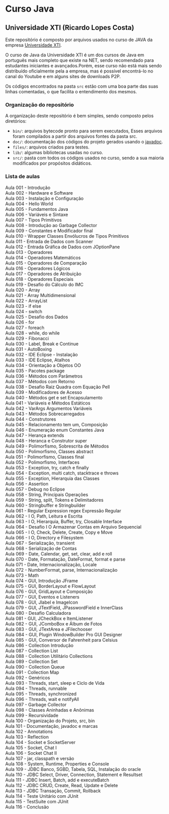 # Curso Java
## Universidade XTI (Ricardo Lopes Costa)

Este repositório é composto por arquivos usados no curso de JAVA da empresa [Universidade XTI](http://www.xti.com.br/).


O curso de Java da Universidade XTI é um dos cursos de Java em português mais completo que existe na NET, sendo recomendado para estudantes iniciantes e avançados.Porém, esse curso não está mais sendo distribuído oficialmente pela a empresa, mas é possível encontrá-lo no canal do Youtube [](https://www.youtube.com/playlist?list=PLxQNfKs8YwvGhXHbHtxtoB-tRRv6r3Rlr) e em alguns sites de downloads P2P.


Os códigos encontrados na pasta `src` estão com uma boa parte das suas linhas comentadas, o que facilita o entendimento dos mesmos.  


### Organização do repositório

A organização deste repositório é bem simples, sendo composto pelos diretórios:  

- `bin/`: arquivos bytecode pronto para serem executados, Esses arquivos foram compilados a partir dos arquivos fontes da pasta src.  
- `doc/`: documentação dos códigos do projeto gerados usando o [javadoc](http://www.oracle.com/technetwork/articles/java/index-137868.html).  
- `files/`: arquivos criados para testes.  
- `lib/`: algumas bibliotecas usadas no curso.  
- `src/`: pasta com todos os códigos usados no curso, sendo a sua maioria modificados por propósitos didáticos.  

### Lista de aulas  

Aula 001 - Introdução  
Aula 002 - Hardware e Software  
Aula 003 - Instalação e Configuração  
Aula 004 - Hello World  
Aula 005 - Fundamentos Java  
Aula 006 - Variáveis e Sintaxe  
Aula 007 - Tipos Primitivos  
Aula 008 - Introdução ao Garbage Collector  
Aula 009 - Constantes e Modificador final  
Aula 010 - Wrapper Classes Envólucros de Tipos Primitivos  
Aula 011 - Entrada de Dados com Scanner  
Aula 012 - Entrada Gráfica de Dados com JOptionPane  
Aula 013 - Operadores  
Aula 014 - Operadores Matemáticos  
Aula 015 - Operadores de Comparação  
Aula 016 - Operadores Lógicos  
Aula 017 - Operadores de Atribuição  
Aula 018 - Operadores Especiais  
Aula 019 - Desafio do Cálculo do IMC  
Aula 020 - Array  
Aula 021 - Array Multidimensional  
Aula 022 - ArrayList  
Aula 023 - if else  
Aula 024 - switch  
Aula 025 - Desafio dos Dados  
Aula 026 - for  
Aula 027 - foreach  
Aula 028 - while, do while  
Aula 029 - Fibonacci  
Aula 030 - Label, Break e Continue  
Aula 031 - AutoBoxing  
Aula 032 - IDE Eclipse - Instalação  
Aula 033 - IDE Eclipse, Atalhos  
Aula 034 - Orientação a Objetos OO  
Aula 035 - Pacotes package  
Aula 036 - Métodos com Parâmetros  
Aula 037 - Métodos com Retorno  
Aula 038 - Desafio Raiz Quadra com Equação Pell  
Aula 039 - Modificadores de Acesso  
Aula 040 - Métodos get e set Encapsulamento  
Aula 041 - Variáveis e Métodos Estáticos  
Aula 042 - VarArgs Argumentos Variáveis  
Aula 043 - Métodos Sobrecarregados  
Aula 044 - Construtores  
Aula 045 - Relacionamento tem um, Composição  
Aula 046 - Enumeração enum Constantes Java  
Aula 047 - Herança extends  
Aula 048 - Heranca e Construtor super  
Aula 049 - Polimorfismo, Sobrescrita de Métodos  
Aula 050 - Polimorfismo, Classes abstract  
Aula 051 - Polimorfismo, Classes final  
Aula 052 - Polimorfismo, Interfaces  
Aula 053 - Exception, try, catch e finally  
Aula 054 - Exception, multi catch, stacktrace e throws  
Aula 055 - Exception, Hierarquia das Classes  
Aula 056 - Assertion  
Aula 057 - Debug no Eclipse  
Aula 058 - String, Principais Operações  
Aula 059 - String, split, Tokens e Delimitadores  
Aula 060 - Stringbuffer e Stringbuilder  
Aula 061 - Regular Expression regex Expressão Regular  
Aula 062 - I O, Path, Leitura e Escrita  
Aula 063 - I O, Hierarquia, Buffer, try, Closable Interface  
Aula 064 - Desafio I O Armazenar Contas em Arquivo Sequencial  
Aula 065 - I O, Check, Delete, Create, Copy e Move  
Aula 066 - I O, Directory e Filesystem  
Aula 067 - Serialização, transient  
Aula 068 - Serialização de Contas  
Aula 069 - Date, Calendar, get, set, clear, add e roll  
Aula 070 - Date, Formatação, DateFormat, format e parse  
Aula 071 - Date, Internacionalização, Locale  
Aula 072 - NumberFormat, parse, Internacionalização  
Aula 073 - Math  
Aula 074 - GUI, Introdução JFrame  
Aula 075 - GUI, BorderLayout e FlowLayout  
Aula 076 - GUI, GridLayout e Composição  
Aula 077 - GUI, Eventos e Listeners  
Aula 078 - GUI, Jlabel e ImageIcon  
Aula 079 - GUI, JTextField, JPasswordField e InnerClass  
Aula 080 - Desafio Calculadora  
Aula 081 - GUI, JCheckBox e ItemListener  
Aula 082 - GUI, JComboBox e Álbum de Fotos  
Aula 083 - GUI, JTextArea e JFilechooser  
Aula 084 - GUI, Plugin WindowBuilder Pro GUI Designer  
Aula 085 - GUI, Conversor de Fahrenheit para Celsius  
Aula 086 - Collection Introdução  
Aula 087 - Collection List  
Aula 088 - Collection Utilitário Collections  
Aula 089 - Collection Set  
Aula 090 - Collection Queue  
Aula 091 - Collection Map  
Aula 092 - Genéricos  
Aula 093 - Threads, start, sleep e Ciclo de Vida  
Aula 094 - Threads, runnable  
Aula 095 - Threads, synchronized  
Aula 096 - Threads, wait e notifyAll  
Aula 097 - Garbage Collector  
Aula 098 - Classes Aninhadas e Anônimas  
Aula 099 - Recursividade  
Aula 100 - Organização do Projeto, src, bin  
Aula 101 - Documentação, javadoc e marcas  
Aula 102 - Annotations  
Aula 103 - Reflection  
Aula 104 - Socket e SocketServer  
Aula 105 - Socket, Chat I  
Aula 106 - Socket Chat II  
Aula 107 - jar, classpath e versão  
Aula 108 - System, Runtime, Properties e Console  
Aula 109 - JDBC Banco, SGBD, Tabela, SQL, Instalação do oracle  
Aula 110 - JDBC Select, Driver, Connection, Statement e Resultset  
Aula 111 - JDBC Insert, Batch, add e executeBatch  
Aula 112 - JDBC CRUD, Create, Read, Update e Delete  
Aula 113 - JDBC Transação, Commit, Rollback  
Aula 114 - Teste Unitário com JUnit  
Aula 115 - TestSuite com JUnit  
Aula 116 - Conclusão  